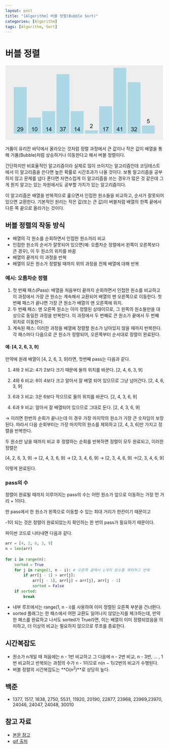 ```yaml
---
layout: post
title: "[Algorithm] 버블 정렬(Bubble Sort)"
categories: [Algorithm]
tags: [Algorithm, Sort]
---
```


# 버블 정렬

<img src="/assets/img/algorithms/bubble_sort.gif" alt="버블 정렬 알고리즘 gif" width="500"/>

거품이 유리잔 바닥에서 올라오는 것처럼 정렬 과정에서 큰 값이나 작은 값이 배열을 통해 거품(Bubble)처럼 상승하거나 이동한다고 해서 버블 정렬이다.

간단하지만 비효율적인 알고리즘이라 실제로 많이 쓰이지는 알고리즘인데 코딩테스트에서 이 알고리즘을 쓴다면 높은 확률로 시간초과가 나올 것이다. 보통 알고리즘을 공부하지 않고 문제를 냅다 푼다면 자연스럽게 이 알고리즘을 쓰는 경우가 많은 것 같은데 그게 뭔지 알고는 있는 차원에서도 공부할 가치가 있는 알고리즘이다.

이 알고리즘은 배열을 반복적으로 훑으면서 인접한 원소들을 비교하고, 순서가 잘못되어 있으면 교환한다. 기본적인 원리는 작은 값(또는 큰 값)이 버블처럼 배열의 한쪽 끝에서 다른 쪽 끝으로 올라가는 것이다.

## 버블 정렬의 작동 방식

- 배열의 각 원소를 순회하면서 인접한 원소끼리 비교
- 인접한 원소의 순서가 잘못되어 있으면(예: 오름차순 정렬에서 왼쪽이 오른쪽보다 큰 경우), 이 두 원소의 위치를 바꿈
- 배열의 끝까지 이 과정을 반복
- 배열의 모든 원소가 정렬될 때까지 위의 과정을 전체 배열에 대해 반복

### 예시: 오름차순 정렬

1. 첫 번째 패스(Pass): 배열을 처음부터 끝까지 순회하면서 인접한 원소를 비교하고 이 과정에서 가장 큰 원소는 계속해서 교환되어 배열의 맨 오른쪽으로 이동한다. 첫 번째 패스가 끝나면 가장 큰 원소가 배열의 맨 오른쪽에 위치.
2. 두 번째 패스: 맨 오른쪽 원소는 이미 정렬된 상태이므로, 그 왼쪽의 원소들만을 대상으로 동일한 과정을 반복한다. 이 과정에서 두 번째로 큰 원소가 끝에서 두 번째 위치로 이동한다.
3. 계속된 패스: 이러한 과정을 배열에 정렬할 원소가 남아있지 않을 때까지 반복한다. 각 패스마다 다음으로 큰 원소가 정렬되어, 오른쪽부터 순서대로 정렬이 완료된다.

#### 예: [4, 2, 6, 3, 9]

만약에 원래 배열이 [4, 2, 6, 3, 9]라면, 첫번째 pass는 다음과 같다.

1. 4와 2 비교: 4가 2보다 크기 때문에 둘의 위치를 바꾼다. [2, 4, 6, 3, 9]

2. 4와 6 비교: 6이 4보다 크고 알아서 잘 배열 되어 있으므로 그냥 넘어간다. [2, 4, 6, 3, 9]

3. 6과 3 비교: 3은 6보다 작으므로 둘의 위치를 바꾼다. [2, 4, 3, 6, 9]

4. 6과 9 비교: 알아서 잘 배열되어 있으므로 그대로 둔다. [2, 4, 3, 6, 9]

→ 이러면 한번의 순회가 끝나는데 이 경우 가장 마지막의 원소가 가장 큰 숫자임이 보장된다. 따라서 다음 순회부터는 가장 마지막의 원소를 제외하고 [2, 4, 3, 6]만 가지고 정렬을 반복한다.

두 원소만 남을 때까지 비교 후 정렬하는 순회를 반복하면 정렬이 모두 완료되고, 이러한 정렬은

[4, 2, 6, 3, 9] → [2, 4, 3, 6, 9] → [2, 3, 4, 6, 9] → [2, 3, 4, 6, 9] →[2, 3, 4, 6, 9]

이렇게 완료된다.

### pass의 수

정렬이 완료될 때까지 이루어지는 pass의 수는 어떤 원소가 앞으로 이동하는 가장 먼 거리 + 1이다.

한 pass에서 한 원소가 왼쪽으로 이동할 수 있는 최대 거리가 한칸이기 때문이고

-1이 되는 것은 정렬이 완료되었는지 확인하는 한 번의 pass가 필요하기 때문이다.

파이썬 코드로 나타내면 다음과 같다.

```python
arr = [4, 2, 6, 3, 9]
n = len(arr)

for i in range(n):
    sorted = True
    for j in range(1, n - i): # 오른쪽 끝에서 i개의 원소를 제외하고 반복
        if arr[j - 1] > arr[j]:
            arr[j - 1], arr[j] = arr[j], arr[j - 1]
            sorted = False
    if sorted:
        break
```

- 내부 루프에서는 range(1, n - i)를 사용하여 이미 정렬된 오른쪽 부분을 건너뛴다.
- sorted 플래그는 한 패스에서 어떤 교환도 일어나지 않았는지를 체크하는데, 만약 한 패스를 완료하고 나서도 sorted가 True라면, 이는 배열이 이미 정렬되었음을 의미하고, 더 이상의 비교는 필요하지 않으므로 루프를 종료한다.

## 시간복잡도

- 원소가 n개일 때 처음에는 n - 1번 비교하고 그 다음에 n - 2번 비교, n - 3번, ... , 1번 비교하고 반복되는 과정의 수가 n - 1이므로 n(n − 1)/2번의 비교가 수행된다.
- 버블 정렬의 시간복잡도는 **O(n<sup>2</sup>)**로 상당히 높다.

## 백준

- 1377, 1517, 1838, 2750, 5531, 11920, 20190, 22877, 23968, 23969,23970, 24046, 24047, 24048, 30010

## 참고 자료

- [본문 참고](https://www.freecodecamp.org/news/bubble-sort/)
- [gif 출처](https://medium.com/jungletronics/bubble-sort-ascendant-algorithm-5a3cf7b530f7)
